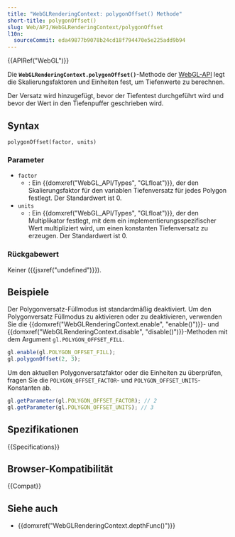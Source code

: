```yaml
---
title: "WebGLRenderingContext: polygonOffset() Methode"
short-title: polygonOffset()
slug: Web/API/WebGLRenderingContext/polygonOffset
l10n:
  sourceCommit: eda49877b9078b24cd18f794470e5e225add9b94
---
```


{{APIRef("WebGL")}}

Die **`WebGLRenderingContext.polygonOffset()`**-Methode der
[WebGL-API](/de/docs/Web/API/WebGL_API) legt die Skalierungsfaktoren und
Einheiten fest, um Tiefenwerte zu berechnen.

Der Versatz wird hinzugefügt, bevor der Tiefentest durchgeführt wird und bevor der Wert
in den Tiefenpuffer geschrieben wird.

## Syntax

```js-nolint
polygonOffset(factor, units)
```

### Parameter

- `factor`
  - : Ein {{domxref("WebGL_API/Types", "GLfloat")}}, der den Skalierungsfaktor für den variablen Tiefenversatz
    für jedes Polygon festlegt. Der Standardwert ist 0.
- `units`
  - : Ein {{domxref("WebGL_API/Types", "GLfloat")}}, der den Multiplikator festlegt, mit dem ein
    implementierungsspezifischer Wert multipliziert wird, um einen konstanten Tiefenversatz zu erzeugen.
    Der Standardwert ist 0.

### Rückgabewert

Keiner ({{jsxref("undefined")}}).

## Beispiele

Der Polygonversatz-Füllmodus ist standardmäßig deaktiviert. Um den Polygonversatz
Füllmodus zu aktivieren oder zu deaktivieren, verwenden Sie die {{domxref("WebGLRenderingContext.enable", "enable()")}}- und
{{domxref("WebGLRenderingContext.disable", "disable()")}}-Methoden mit dem Argument
`gl.POLYGON_OFFSET_FILL`.

```js
gl.enable(gl.POLYGON_OFFSET_FILL);
gl.polygonOffset(2, 3);
```

Um den aktuellen Polygonversatzfaktor oder die Einheiten zu überprüfen, fragen Sie die
`POLYGON_OFFSET_FACTOR`- und `POLYGON_OFFSET_UNITS`-Konstanten ab.

```js
gl.getParameter(gl.POLYGON_OFFSET_FACTOR); // 2
gl.getParameter(gl.POLYGON_OFFSET_UNITS); // 3
```

## Spezifikationen

{{Specifications}}

## Browser-Kompatibilität

{{Compat}}

## Siehe auch

- {{domxref("WebGLRenderingContext.depthFunc()")}}
